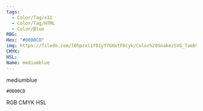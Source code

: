 ```yaml
---
tags:
  - Color/Tag/x11
  - Color/Tag/HTML
  - Color/Blue
RBG: 
Hex: "#0000CD"
img: https://filedn.com/l0hpzxl1f01yT7GHxtF8cyk/Color%20Snake/SVG_Tumb%20Mass%20No%20Name/#0000CD.svg
CMYK: 
HSL: 
Name: mediumblue
---
```

mediumblue
```palette
#0000CD
```
RGB
CMYK
HSL